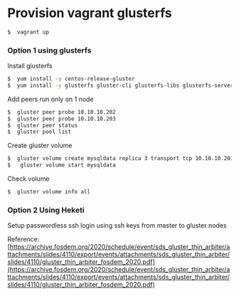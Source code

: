 # Provision vagrant glusterfs

```sh
$  vagrant up
```

### Option 1 using glusterfs

Install glusterfs

```sh
$  yum install -y centos-release-gluster
$  yum install -y glusterfs gluster-cli glusterfs-libs glusterfs-server
```

Add peers run only on 1 node

```sh
$  gluster peer probe 10.10.10.202
$  gluster peer probe 10.10.10.203
$  gluster peer status
$  gluster pool list
```

Create gluster volume

```sh
$  gluster volume create mysqldata replica 3 transport tcp 10.10.10.201:/mnt/glusterfs/mysqldata/ 10.10.10.202:/mnt/glusterfs/mysqldata 10.10.10.203:/mnt/glusterfs/mysqldata/
$   gluster volume start mysqldata
```

Check volume

```sh
$  gluster volume info all
```

### Option 2 Using Heketi

Setup passwordless ssh login using ssh keys from master to gluster nodes

Reference:
[https://archive.fosdem.org/2020/schedule/event/sds_gluster_thin_arbiter/attachments/slides/4110/export/events/attachments/sds_gluster_thin_arbiter/slides/4110/gluster_thin_arbiter_fosdem_2020.pdf](https://archive.fosdem.org/2020/schedule/event/sds_gluster_thin_arbiter/attachments/slides/4110/export/events/attachments/sds_gluster_thin_arbiter/slides/4110/gluster_thin_arbiter_fosdem_2020.pdf)
